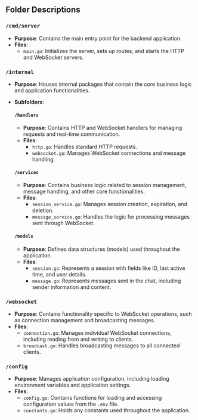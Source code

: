 ## Folder Descriptions

### `/cmd/server`

- **Purpose**: Contains the main entry point for the backend application.
- **Files**:
  - `main.go`: Initializes the server, sets up routes, and starts the HTTP and WebSocket servers.

### `/internal`

- **Purpose**: Houses internal packages that contain the core business logic and application functionalities.
- **Subfolders**:

  #### `/handlers`

  - **Purpose**: Contains HTTP and WebSocket handlers for managing requests and real-time communication.
  - **Files**:
    - `http.go`: Handles standard HTTP requests.
    - `websocket.go`: Manages WebSocket connections and message handling.

  #### `/services`

  - **Purpose**: Contains business logic related to session management, message handling, and other core functionalities.
  - **Files**:
    - `session_service.go`: Manages session creation, expiration, and deletion.
    - `message_service.go`: Handles the logic for processing messages sent through WebSocket.

  #### `/models`

  - **Purpose**: Defines data structures (models) used throughout the application.
  - **Files**:
    - `session.go`: Represents a session with fields like ID, last active time, and user details.
    - `message.go`: Represents messages sent in the chat, including sender information and content.

### `/websocket`

- **Purpose**: Contains functionality specific to WebSocket operations, such as connection management and broadcasting messages.
- **Files**:
  - `connection.go`: Manages individual WebSocket connections, including reading from and writing to clients.
  - `broadcast.go`: Handles broadcasting messages to all connected clients.

### `/config`

- **Purpose**: Manages application configuration, including loading environment variables and application settings.
- **Files**:
  - `config.go`: Contains functions for loading and accessing configuration values from the `.env` file.
  - `constants.go`: Holds any constants used throughout the application.

